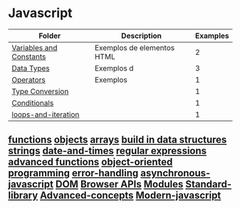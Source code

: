 # Javascript

| Folder | Description | Examples |
|-------|-----------|----------|
| [Variables and Constants](./variables-and-constants/README.md) | Exemplos de elementos HTML | 2 |
| [Data Types](/javascript/data-types/README.md) | Exemplos d | 3 |
| [Operators](/javascript/operators/README.md) | Exemplos  | 1 |
[Type Conversion](/javascript/type-conversion/README.md) |  | 1
[Conditionals](/javascript/conditionals/README.md) |  | 1
[loops-and-iteration](/javascript/loops-and-iterations/README.md) |  | 1
[functions](/javascript/functions/README.md/)
[objects](/javascript/objects/README.md/)
[arrays](/javascript/arrays/README.md/)
[build in data structures](/javascript/built-in-data-structures/README.md/)
[strings](/javascript/strings/README.md/)
[date-and-times](/javascript/data-and-times/README.md/)
[regular expressions](/javascript/regular-expressions/README.md/)
[advanced functions](/javascript/advanced-functions/README.md//)
[object-oriented programming](/javascript/object-oriented-programing/README.md)
[error-handling](/javascript/error-handling/README.md)
[asynchronous-javascript](/javascript/asynchronous/README.md)
[DOM](/javascript/document-object-model/README.md)
[Browser APIs](/javascript/browser-api/README.md)
[Modules](/javascript/modules/README.md)
[Standard-library](/javascript/standard-library/README.md)
[Advanced-concepts](/javascript/advanced-concepts/README.md)
[Modern-javascript](/javascript/modern-javascript/README.md)
---


